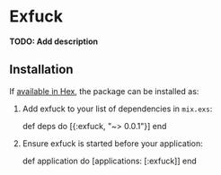 # Exfuck

**TODO: Add description**

## Installation

If [available in Hex](https://hex.pm/docs/publish), the package can be installed as:

  1. Add exfuck to your list of dependencies in `mix.exs`:

        def deps do
          [{:exfuck, "~> 0.0.1"}]
        end

  2. Ensure exfuck is started before your application:

        def application do
          [applications: [:exfuck]]
        end

